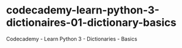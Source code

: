 # codecademy-learn-python-3-dictionaires-01-dictionary-basics
Codecademy - Learn Python 3 - Dictionaries - Basics
